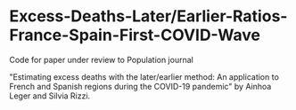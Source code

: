 # Excess-Deaths-Later/Earlier-Ratios-France-Spain-First-COVID-Wave

Code for paper under review to Population journal

"Estimating excess deaths with the later/earlier method: An application to French and Spanish regions during the COVID-19 pandemic" by Ainhoa Leger and Silvia Rizzi.
